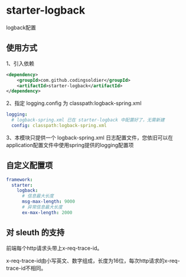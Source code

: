 # starter-logback
logback配置

## 使用方式
1、引入依赖
```xml
<dependency>
    <groupId>com.github.codingsoldier</groupId>
    <artifactId>starter-logback</artifactId>
</dependency>
```
2、指定 logging.config 为 classpath:logback-spring.xml
```yaml
logging:
  # logback-spring.xml 已在 starter-logback 中配置好了，无需新建
  config: classpath:logback-spring.xml
```
3、本模块只提供一个 logback-spring.xml 日志配置文件，您依旧可以在application配置文件中使用spring提供的logging配置项

## 自定义配置项
```yaml
framework:
  starter:
    logback:
      # 信息最大长度
      msg-max-length: 9000
      # 异常信息最大长度
      ex-max-length: 2000
```

## 对 sleuth 的支持
前端每个http请求头带上x-req-trace-id。

x-req-trace-id由小写英文、数字组成，长度为16位，每次http请求的x-req-trace-id不相同。
